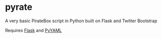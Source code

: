 pyrate
======

A very basic PirateBox script in Python built on Flask and Twitter Bootstrap

Requires [Flask](http://flask.pocoo.org/) and [PyYAML](https://pypi.python.org/pypi/PyYAML)
